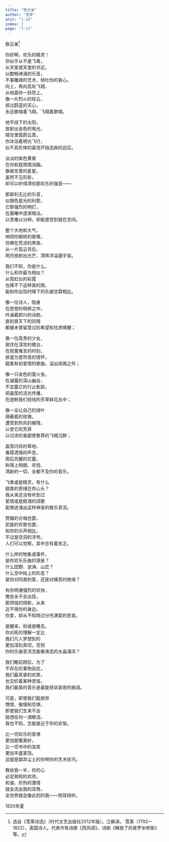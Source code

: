 ```yaml
---
title: "致云雀"
author: "雪莱"
unit: "1-2d"
index: 2
page: "7-11"
---
```


致云雀[^4-c]

你好啊，欢乐的精灵！  
你似乎从不是飞禽，  
从天堂或天堂的邻近，  
以酣畅淋漓的乐音，  
不事雕琢的艺术，倾吐你的衷心。  
向上，再向高处飞翔，  
从地面你一跃而上，  
像一片烈火的轻云，  
掠过蔚蓝的天心，  
永远歌唱着飞翔，飞翔着歌唱。  

[^4-c]: 选自《雪莱诗选》（时代文艺出版社2012年版）。江枫译。
    雪莱（1792—1822），英国诗人。代表作有诗歌《西风颂》、诗剧《解放了的普罗米修斯》等。

地平线下的太阳，  
放射出金色的电光，  
晴空里霞蔚云蒸，  
你沐浴着明光飞行，  
似不具形体的喜悦开始迅疾的远征。  

淡淡的紫色黄昏  
在你航程周围消融。  
像昼空里的星星。  
虽然不见形影，  
却可以听得清你那欢乐的强音——  

那犀利无比的乐音，  
似银色星光的利箭，  
它那强烈的明灯，  
在晨曦中逐渐暗淡。  
以至难以分辨，却能感觉到就在空间。  

整个大地和大气，  
响彻你婉转的歌喉，  
仿佛在荒凉的黑夜，  
从一片孤云背后，  
明月放射出光芒，清辉洋溢遍宇宙。  

我们不知，你是什么，  
什么和你最为相似？  
从霓虹似的彩霞  
也降不下这样美的雨，  
能和你出现时降下的乐曲甘霖相比。  

像一位诗人，隐身  
在思想的明辉之中，  
吟诵着即兴的诗韵，  
直到普天下的同情  
都被未曾留意过的希望和忧虑唤醒；  

像一位高贵的少女，  
居住在深宫的楼台，  
在寂寞难言的时刻，  
排遣为爱所苦的情怀，  
甜美有如爱情的歌曲，溢出闺阁之外；  

像一只金色的萤火虫，  
在凝露的深山幽谷，  
不显露它的行止影踪，  
把晶莹的流光传播，  
在遮断我们视线的芳草鲜花丛中；  

像一朵让自己的绿叶  
荫蔽着的玫瑰，  
遭受到热风的摧残，  
以至它的芳菲  
以过浓的香甜使鲁莽的飞贼沉醉；  

晶莹闪烁的草地，  
春霖洒落的声息，  
雨后苏醒的花蕾，  
称得上明朗、欢悦、  
清新的一切，全都不及你的音乐。  

飞禽或是精灵，有什么  
甜美的思绪在你心头？  
我从来还没有听到过  
爱情或是醇酒的颂歌  
能够迸涌出这样神圣的极乐音流。  

赞婚的合唱也罢，  
凯旋的欢歌也罢，  
和你的乐声相比，  
不过是空洞的浮夸。  
人们可以觉察，其中总有着贫乏。  

什么样的物象或事件，  
是你欢乐乐曲的源泉？  
什么田野、波涛、山峦？  
什么空中陆上的形态？  
是你对同类的爱，还是对痛苦的绝缘？  

有你明澈强烈的欢快，  
倦怠永不会出现，  
那烦恼的阴影，从来  
近不得你的身边，  
你爱，却从不知晓过分充满爱的悲哀。  

是醒来，抑或是睡去，  
你对死的理解一定比  
我们凡人梦想到的  
更加深刻真切，否则  
你的乐曲音流怎能像液态的水晶涌泻？  

我们瞻前顾后，为了  
不存在的事物自扰，  
我们最真挚的欢笑，  
也交织着某种苦恼，  
我们最美的音乐是最能倾诉哀思的曲调。  

可是，即使我们能摈弃  
憎恨、傲慢和恐惧，  
即使我们生来不会  
抛洒任何一滴眼泪，  
我也不知，怎能接近于你的欢愉。  

比一切欢乐的音律  
更加甜蜜美妙，  
比一切书中的宝库  
更加丰盛富饶。  
这就是鄙弃尘土的你啊你的艺术技巧。  

教给我一半，你的心  
必定熟知的欢欣，  
和谐、炽热的激情  
就会流出我的双唇，  
全世界就会像此刻的我——侧耳倾听。  

<div class="article-signature">1820年夏</div>
